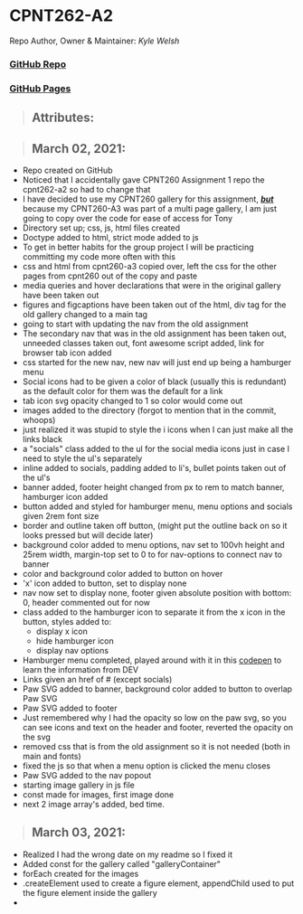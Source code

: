 # CPNT262-A2

Repo Author, Owner & Maintainer: <em>Kyle Welsh</em>

### [GitHub Repo](https://github.com/Kylewwelsh/cpnt262-a2)

### [GitHub Pages](https://kylewwelsh.github.io/cpnt262-a2/)

> ## Attributes:

> ## March 02, 2021:
- Repo created on GitHub
- Noticed that I accidentally gave CPNT260 Assignment 1 repo the cpnt262-a2 so had to change that
- I have decided to use my CPNT260 gallery for this assignment, <strong><em><u>but</u></em></strong> because my CPNT260-A3 was part of a multi page gallery, I am just going to copy over the code for ease of access for Tony
- Directory set up; css, js, html files created
- Doctype added to html, strict mode added to js
- To get in better habits for the group project I will be practicing committing my code more often with this
- css and html from cpnt260-a3 copied over, left the css for the other pages from cpnt260 out of the copy and paste
- media queries and hover declarations that were in the original gallery have been taken out
- figures and figcaptions have been taken out of the html, div tag for the old gallery changed to a main tag
- going to start with updating the nav from the old assignment
- The secondary nav that was in the old assignment has been taken out, unneeded classes taken out, font awesome script added, link for browser tab icon added
- css started for the new nav, new nav will just end up being a hamburger menu
- Social icons had to be given a color of black (usually this is redundant) as the default color for them was the default for a link
- tab icon svg opacity changed to 1 so color would come out
- images added to the directory (forgot to mention that in the commit, whoops)
- just realized it was stupid to style the i icons when I can just make all the links black
- a "socials" class added to the ul for the social media icons just in case I need to style the ul's separately
- inline added to socials, padding added to li's, bullet points taken out of the ul's
- banner added, footer height changed from px to rem to match banner, hamburger icon added
- button added and styled for hamburger menu, menu options and socials given 2rem font size
- border and outline taken off button, (might put the outline back on so it looks pressed but will decide later)
- background color added to menu options, nav set to 100vh height and 25rem width, margin-top set to 0 to for nav-options to connect nav to banner
- color and background color added to button on hover
- 'x' icon added to button, set to display none
- nav now set to display none, footer given absolute position with bottom: 0, header commented out for now
- class added to the hamburger icon to separate it from the x icon in the button, styles added to:
  - display x icon
  - hide hamburger icon
  - display nav options
- Hamburger menu completed, played around with it in this [codepen](https://codepen.io/kylewwelsh/full/yLVEYOK) to learn the information from DEV
- Links given an href of # (except socials)
- Paw SVG added to banner, background color added to button to overlap Paw SVG
- Paw SVG added to footer
- Just remembered why I had the opacity so low on the paw svg, so you can see icons and text on the header and footer, reverted the opacity on the svg
- removed css that is from the old assignment so it is not needed (both in main and fonts)
- fixed the js so that when a menu option is clicked the menu closes
- Paw SVG added to the nav popout
- starting image gallery in js file
- const made for images, first image done
- next 2 image array's added, bed time.
>## March 03, 2021:
- Realized I had the wrong date on my readme so I fixed it
- Added const for the gallery called "galleryContainer"
- forEach created for the images
- .createElement used to create a figure element, appendChild used to put the figure element inside the gallery
- 